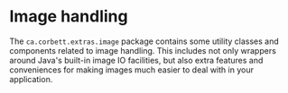 # Image handling

The `ca.corbett.extras.image` package contains some utility classes and components related
to image handling. This includes not only wrappers around Java's built-in image IO facilities,
but also extra features and conveniences for making images much easier to deal with in
your application.
